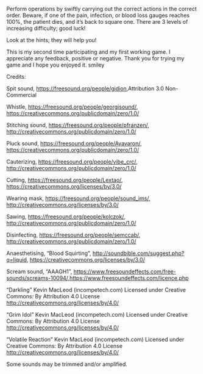 Perform operations by swiftly carrying out the correct actions in the correct order. Beware, if one of the pain, infection, or blood loss gauges reaches 100%, the patient dies, and it’s back to square one. There are 3 levels of increasing difficulty; good luck!

Look at the hints; they will help you!

This is my second time participating and my first working game. I appreciate any feedback, positive or negative. Thank you for trying my game and I hope you enjoyed it. smiley

Credits:

Spit sound, https://freesound.org/people/gidion​, ​Attribution 3.0 Non-Commercial​

Whistle, https://freesound.org/people/georgisound/, https://creativecommons.org/publicdomain/zero/1.0/

Stitching sound, https://freesound.org/people/pfranzen/, http://creativecommons.org/publicdomain/zero/1.0/

Pluck sound, https://freesound.org/people/Ayavaron/​​​, https://creativecommons.org/publicdomain/zero/1.0/

Cauterizing, https://freesound.org/people/vibe_crc/, http://creativecommons.org/publicdomain/zero/1.0/

Cutting, https://freesound.org/people/Lextao/​​​, https://creativecommons.org/licenses/by/3.0/​

Wearing mask, https://freesound.org/people/sound_ims/, http://creativecommons.org/licenses/by/3.0/

Sawing, https://freesound.org/people/kolczok/, http://creativecommons.org/publicdomain/zero/1.0/

Disinfecting, https://freesound.org/people/semccab/, http://creativecommons.org/publicdomain/zero/1.0/

Anaesthetising, “Blood Squirting”, http://soundbible.com/suggest.php?q=liquid, https://creativecommons.org/licenses/by/3.0/

Scream sound, “AAAGH1”, https://www.freesoundeffects.com/free-sounds/screams-10094/,​ https://www.freesoundeffects.com/licence.php​​​​​​​​​

“Darkling” Kevin MacLeod (incompetech.com) Licensed under Creative Commons: By Attribution 4.0 License http://creativecommons.org/licenses/by/4.0/

“Grim Idol” Kevin MacLeod (incompetech.com) Licensed under Creative Commons: By Attribution 4.0 License http://creativecommons.org/licenses/by/4.0/

“Volatile Reaction” Kevin MacLeod (incompetech.com) Licensed under Creative Commons: By Attribution 4.0 License http://creativecommons.org/licenses/by/4.0/​​​​​

Some sounds may be trimmed and/or amplified.
